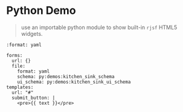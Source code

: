 # Python Demo

> use an importable python module to show built-in `rjsf` HTML5 widgets.

```{urljsf}
:format: yaml

forms:
  url: {}
  file:
    format: yaml
    schema: py:demos:kitchen_sink_schema
    ui_schema: py:demos:kitchen_sink_ui_schema
templates:
  url: "#"
  submit_button: |
    <pre>{{ text }}</pre>
```
